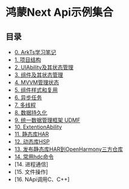 # 鸿蒙Next Api示例集合
## 目录
* [0. ArkTs学习笔记](/HarmonyNext/ArkTS学习笔记.md)
* [1. 项目结构](/HarmonyNext/项目结构.md)
* [2. UIAbility及其状态管理](/HarmonyNext/UIAbility.md)
* [3. 组件及其状态管理](/HarmonyNext/组件.md)
* [4. MVVM管理状态](/HarmonyNext/MVVM管理状态.md)
* [5. 组件样式和复用](/HarmonyNext/组件复用Custom.md)
* [6. 异步任务](/HarmonyNext/单线程异步任务.md)
* [7. 多线程](/HarmonyNext/多线程.md)
* [8. 数据持久化](/HarmonyNext/数据持久化.md)
* [9. 统一数据管理框架 UDMF](/HarmonyNext/统一数据管理框架.md)
* [10. ExtentionAbility](/HarmonyNext/ExtentionAbility.md)
* [11. 静态库HAR](/HarmonyNext/静态库HAR.md)
* [12. 动态库HSP](/HarmonyNext/动态库HSP.md)
* [13. 发布静态库HAR到OpenHarmony三方仓库](/HarmonyNext/发布静态库HAR到OpenHarmony三方仓库.md)
* [14. 常用hdc命令](/HarmonyNext/鸿蒙HDC命令.md)
* [14. 进程通信]
* [15. 文件操作]
* [16. NApi调用C、C++]

